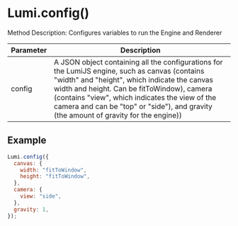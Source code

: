 # Lumi.config()

Method Description: Configures variables to run the Engine and Renderer

| Parameter | Description                                                                                                                                                                                                                                             |
| --------- | ------------------------------------------------------------------------------------------------------------------------------------------------------------------------------------------------------------------------------------------------------- |
| config    |A JSON object containing all the configurations for the LumiJS engine, such as canvas (contains "width" and "height", which indicate the canvas width and height. Can be fitToWindow), camera (contains "view", which indicates the view of the camera and can be "top" or "side"), and gravity (the amount of gravity for the engine)) |

## Example

```JavaScript
Lumi.config({
  canvas: {
    width: "fitToWindow",
    height: "fitToWindow",
  },
  camera: {
    view: "side",
  },
  gravity: 1,
});
```